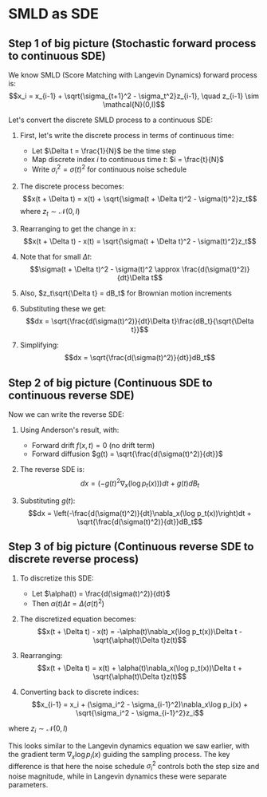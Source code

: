 # SMLD as SDE
## Step 1 of big picture  (Stochastic forward process to continuous SDE)
We know SMLD (Score Matching with Langevin Dynamics) forward process is:
   $$x_i = x_{i-1} + \sqrt{\sigma_{t+1}^2 - \sigma_t^2}z_{i-1}, \quad z_{i-1} \sim \mathcal{N}(0,I)$$

Let's convert the discrete SMLD process to a continuous SDE:

1. First, let's write the discrete process in terms of continuous time:
   - Let $\Delta t = \frac{1}{N}$ be the time step
   - Map discrete index $i$ to continuous time $t$: $i = \frac{t}{N}$
   - Write $\sigma_i^2 = \sigma(t)^2$ for continuous noise schedule

2. The discrete process becomes:
   $$x(t + \Delta t) = x(t) + \sqrt{\sigma(t + \Delta t)^2 - \sigma(t)^2}z_t$$
   where $z_t \sim \mathcal{N}(0,I)$

3. Rearranging to get the change in x:
   $$x(t + \Delta t) - x(t) = \sqrt{\sigma(t + \Delta t)^2 - \sigma(t)^2}z_t$$

4. Note that for small $\Delta t$:
   $$\sigma(t + \Delta t)^2 - \sigma(t)^2 \approx \frac{d(\sigma(t)^2)}{dt}\Delta t$$

5. Also, $z_t\sqrt{\Delta t} = dB_t$ for Brownian motion increments

6. Substituting these we get:
   $$dx = \sqrt{\frac{d(\sigma(t)^2)}{dt}\Delta t}\frac{dB_t}{\sqrt{\Delta t}}$$

7. Simplifying:
   $$dx = \sqrt{\frac{d(\sigma(t)^2)}{dt}}dB_t$$

## Step 2 of big picture  (Continuous SDE to continuous reverse SDE)
Now we can write the reverse SDE:
1. Using Anderson's result, with:
   - Forward drift $f(x,t) = 0$ (no drift term)
   - Forward diffusion $g(t) = \sqrt{\frac{d(\sigma(t)^2)}{dt}}$

2. The reverse SDE is:
   $$dx = \left(-g(t)^2\nabla_x(\log p_t(x))\right)dt + g(t)dB_t$$

3. Substituting $g(t)$:
   $$dx = \left(-\frac{d(\sigma(t)^2)}{dt}\nabla_x(\log p_t(x))\right)dt + \sqrt{\frac{d(\sigma(t)^2)}{dt}}dB_t$$

## Step 3 of big picture  (Continuous reverse SDE to discrete reverse process)

1. To discretize this SDE:
   - Let $\alpha(t) = \frac{d(\sigma(t)^2)}{dt}$
   - Then $\alpha(t)\Delta t = \Delta(\sigma(t)^2)$

2. The discretized equation becomes:
   $$x(t + \Delta t) - x(t) = -\alpha(t)\nabla_x(\log p_t(x))\Delta t - \sqrt{\alpha(t)\Delta t}z(t)$$

3. Rearranging:
   $$x(t + \Delta t) = x(t) + \alpha(t)\nabla_x(\log p_t(x))\Delta t + \sqrt{\alpha(t)\Delta t}z(t)$$

4. Converting back to discrete indices:
   $$x_{i-1} = x_i + (\sigma_i^2 - \sigma_{i-1}^2)\nabla_x\log p_i(x) + \sqrt{\sigma_i^2 - \sigma_{i-1}^2}z_i$$

where $z_i \sim \mathcal{N}(0,I)$

This looks similar to the Langevin dynamics equation we saw earlier, with the gradient term $\nabla_x\log p_i(x)$ guiding the sampling process.
The key difference is that here the noise schedule $\sigma_i^2$ controls both the step size and noise magnitude, while in Langevin dynamics these were separate parameters.